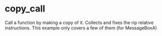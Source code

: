 # copy_call
Call a function by making a copy of it.
Collects and fixes the rip relative instructions.  This example only covers a few of them (for MessageBoxA)
